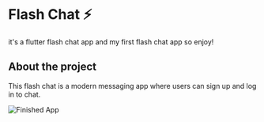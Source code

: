 

# Flash Chat ⚡️

it's a flutter flash chat app and my first flash chat app so enjoy!


## About the project

This flash chat is a modern messaging app where users can sign up and log in to chat.

![Finished App](https://github.com/londonappbrewery/Images/blob/master/flash_chat_flutter_demo.gif)
